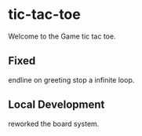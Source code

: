 # tic-tac-toe

Welcome to the Game tic tac toe.

## Fixed

endline on greeting
stop a infinite loop.

## Local Development

reworked the board system.
